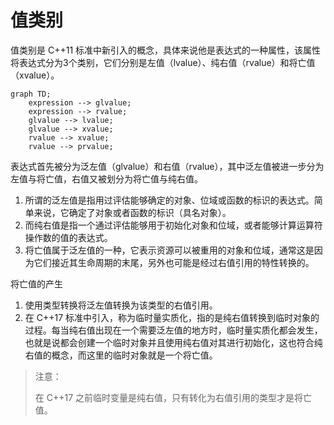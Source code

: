 # 值类别

值类别是 C++11 标准中新引入的概念，具体来说他是表达式的一种属性，该属性将表达式分为3个类别，它们分别是左值（lvalue）、纯右值（rvalue）和将亡值（xvalue）。

```mermaid
graph TD;
	expression --> glvalue;
	expression --> rvalue;
	glvalue --> lvalue;
	glvalue --> xvalue;
	rvalue --> xvalue;
	rvalue --> prvalue;
```

表达式首先被分为泛左值（glvalue）和右值（rvalue），其中泛左值被进一步分为左值与将亡值，右值又被划分为将亡值与纯右值。

1. 所谓的泛左值是指用过评估能够确定的对象、位域或函数的标识的表达式。简单来说，它确定了对象或者函数的标识（具名对象）。
2. 而纯右值是指一个通过评估能够用于初始化对象和位域，或者能够计算运算符操作数的值的表达式。
3. 将亡值属于泛左值的一种，它表示资源可以被重用的对象和位域，通常这是因为它们接近其生命周期的末尾，另外也可能是经过右值引用的特性转换的。

将亡值的产生

1. 使用类型转换将泛左值转换为该类型的右值引用。
2. 在 C++17 标准中引入，称为临时量实质化，指的是纯右值转换到临时对象的过程。每当纯右值出现在一个需要泛左值的地方时，临时量实质化都会发生，也就是说都会创建一个临时对象并且使用纯右值对其进行初始化，这也符合纯右值的概念，而这里的临时对象就是一个将亡值。

> 注意：
>
> 在 C++17 之前临时变量是纯右值，只有转化为右值引用的类型才是将亡值。